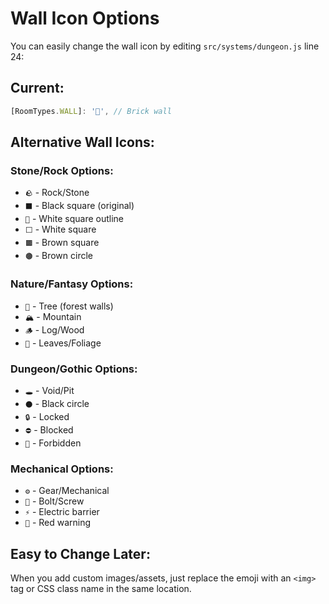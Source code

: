 # Wall Icon Options

You can easily change the wall icon by editing `src/systems/dungeon.js` line 24:

## Current: 
```javascript
[RoomTypes.WALL]: '🧱', // Brick wall
```

## Alternative Wall Icons:

### Stone/Rock Options:
- `🪨` - Rock/Stone
- `⬛` - Black square (original)
- `🔳` - White square outline
- `⬜` - White square
- `🟫` - Brown square
- `🟤` - Brown circle

### Nature/Fantasy Options:
- `🌳` - Tree (forest walls)
- `🏔️` - Mountain
- `🪵` - Log/Wood
- `🌿` - Leaves/Foliage

### Dungeon/Gothic Options:
- `🕳️` - Void/Pit
- `⚫` - Black circle
- `🔒` - Locked
- `⛔` - Blocked
- `🚫` - Forbidden

### Mechanical Options:
- `⚙️` - Gear/Mechanical
- `🔩` - Bolt/Screw
- `⚡` - Electric barrier
- `🔴` - Red warning

## Easy to Change Later:
When you add custom images/assets, just replace the emoji with an `<img>` tag or CSS class name in the same location.